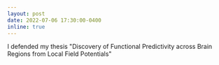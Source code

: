 ```yaml
---
layout: post
date: 2022-07-06 17:30:00-0400
inline: true
---
```


I defended my thesis "Discovery of Functional Predictivity across Brain Regions from Local Field Potentials"